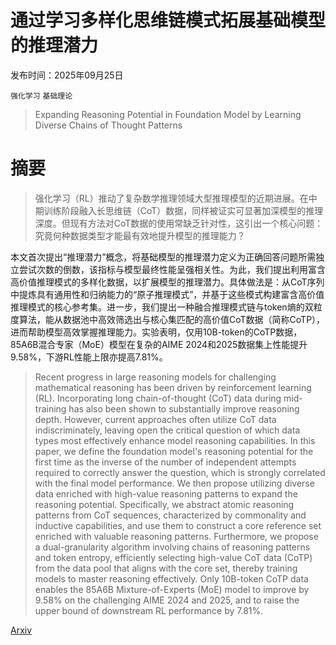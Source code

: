 # 通过学习多样化思维链模式拓展基础模型的推理潜力

发布时间：2025年09月25日

`强化学习` `基础理论`

> Expanding Reasoning Potential in Foundation Model by Learning Diverse Chains of Thought Patterns

# 摘要

> 强化学习（RL）推动了复杂数学推理领域大型推理模型的近期进展。在中期训练阶段融入长思维链（CoT）数据，同样被证实可显著加深模型的推理深度。但现有方法对CoT数据的使用常缺乏针对性，这引出一个核心问题：究竟何种数据类型才能最有效地提升模型的推理能力？

本文首次提出“推理潜力”概念，将基础模型的推理潜力定义为正确回答问题所需独立尝试次数的倒数，该指标与模型最终性能呈强相关性。为此，我们提出利用富含高价值推理模式的多样化数据，以扩展模型的推理潜力。具体做法是：从CoT序列中提炼具有通用性和归纳能力的“原子推理模式”，并基于这些模式构建富含高价值推理模式的核心参考集。进一步，我们提出一种融合推理模式链与token熵的双粒度算法，能从数据池中高效筛选出与核心集匹配的高价值CoT数据（简称CoTP），进而帮助模型高效掌握推理能力。实验表明，仅用10B-token的CoTP数据，85A6B混合专家（MoE）模型在复杂的AIME 2024和2025数据集上性能提升9.58%，下游RL性能上限亦提高7.81%。

> Recent progress in large reasoning models for challenging mathematical reasoning has been driven by reinforcement learning (RL). Incorporating long chain-of-thought (CoT) data during mid-training has also been shown to substantially improve reasoning depth. However, current approaches often utilize CoT data indiscriminately, leaving open the critical question of which data types most effectively enhance model reasoning capabilities. In this paper, we define the foundation model's reasoning potential for the first time as the inverse of the number of independent attempts required to correctly answer the question, which is strongly correlated with the final model performance. We then propose utilizing diverse data enriched with high-value reasoning patterns to expand the reasoning potential. Specifically, we abstract atomic reasoning patterns from CoT sequences, characterized by commonality and inductive capabilities, and use them to construct a core reference set enriched with valuable reasoning patterns. Furthermore, we propose a dual-granularity algorithm involving chains of reasoning patterns and token entropy, efficiently selecting high-value CoT data (CoTP) from the data pool that aligns with the core set, thereby training models to master reasoning effectively. Only 10B-token CoTP data enables the 85A6B Mixture-of-Experts (MoE) model to improve by 9.58% on the challenging AIME 2024 and 2025, and to raise the upper bound of downstream RL performance by 7.81%.

[Arxiv](https://arxiv.org/abs/2509.21124)